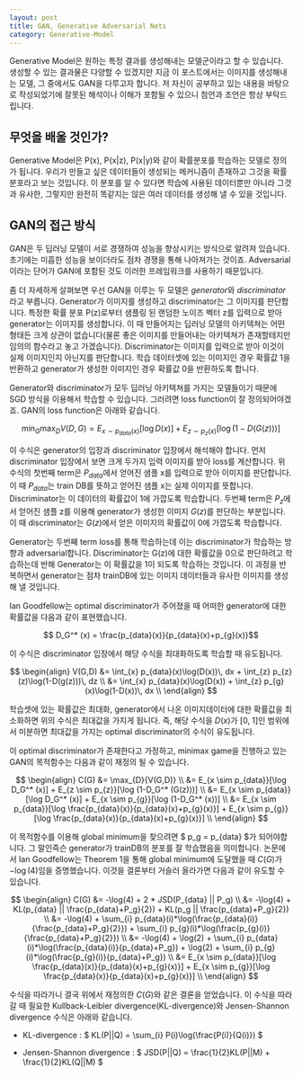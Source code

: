 ```yaml
---
layout: post
title: GAN, Generative Adversarial Nets
category: Generative-Model
---
```


Generative Model은 원하는 특정 결과를 생성해내는 모델군이라고 할 수 있습니다.
생성할 수 있는 결과물은 다양할 수 있겠지만 지금 이 포스트에서는 이미지를 생성해내는 모델, 그 중에서도 GAN을 다루고자 합니다.
저 자신이 공부하고 있는 내용을 바탕으로 작성되었기에 잘못된 해석이나 이해가 포함될 수 있으니 첨언과 조언은 항상 부탁드립니다.

## 무엇을 배울 것인가?

Generative Model은 P(x), P(x|z), P(x|y)와 같이 확률분포를 학습하는 모델로 정의가 됩니다.
우리가 만들고 싶은 데이터들이 생성되는 메커니즘이 존재하고 그것을 확률분포라고 보는 것입니다.
이 분포를 알 수 있다면 학습에 사용된 데이터뿐만 아니라 그것과 유사한, 그렇지만 완전히 똑같지는 않은 여러 데이터를 생성해 낼 수 있을 것입니다.

## GAN의 접근 방식

GAN은 두 딥러닝 모델이 서로 경쟁하여 성능을 향상시키는 방식으로 알려져 있습니다.
초기에는 미흡한 성능을 보이더라도 점차 경쟁을 통해 나아져가는 것이죠.
Adversarial 이라는 단어가 GAN에 포함된 것도 이러한 프레임워크를 사용하기 때문입니다.

좀 더 자세하게 살펴보면 우선 GAN을 이루는 두 모델은 *generator*와 *discriminator*라고 부릅니다.
Generator가 이미지를 생성하고 discriminator는 그 이미지를 판단합니다.
특정한 확률 분포 P(z)로부터 샘플링 된 랜덤한 노이즈 벡터 z를 입력으로 받아 generator는 이미지를 생성합니다.
이 때 만들어지는 딥러닝 모델의 아키텍쳐는 어떤 형태든 크게 상관이 없습니다(물론 좋은 이미지를 만들어내는 아키텍쳐가 존재할테지만 임의의 함수라고 놓고 가겠습니다).
Discriminator는 이미지를 입력으로 받아 이것이 실제 이미지인지 아닌지를 판단합니다.
학습 데이터셋에 있는 이미지인 경우 확률값 1을 반환하고 generator가 생성한 이미지인 경우 확률값 0을 반환하도록 합니다.

Generator와 discriminator가 모두 딥러닝 아키텍쳐를 가지는 모델들이기 때문에 SGD 방식을 이용해서 학습할 수 있습니다.
그러려면 loss function이 잘 정의되어야겠죠.
GAN의 loss function은 아래와 같습니다.

$$ \min_{G}\max_{D}{V(D,G)} = E_{x \sim p_{data}(x)}[\log D(x)] + E_{z \sim p_{z}(x)}[\log (1-D(G(z)))]$$

이 수식은 generator의 입장과 discriminator 입장에서 해석해야 합니다.
먼저 discriminator 입장에서 보면 크게 두가지 입력 이미지를 받아 loss를 계산합니다.
위 수식의 첫번째 term은 $P_{data}$에서 얻어진 샘플 x를 입력으로 받아 이미지를 판단합니다.
이 때 $P_{data}$는 train DB를 뜻하고 얻어진 샘플 x는 실제 이미지를 뜻합니다.
Discriminator는 이 데이터의 확률값이 1에 가깝도록 학습합니다.
두번째 term은 $P_{z}$에서 얻어진 샘플 z를 이용해 generator가 생성한 이미지 $G(z)$를 판단하는 부분입니다.
이 때 discriminator는 $G(z)$에서 얻은 이미지의 확률값이 0에 가깝도록 학습합니다.
  
Generator는 두번째 term loss를 통해 학습하는데 이는 discriminator가 학습하는 방향과 adversarial합니다.
Discriminator는 G(z)에 대한 확률값을 0으로 판단하려고 학습하는데 반해 Generator는 이 확률값을 1이 되도록 학습하는 것입니다.
이 과정을 반복하면서 generator는 점차 trainDB에 있는 이미지 데이터들과 유사한 이미지를 생성해 낼 것입니다.

Ian Goodfellow는 optimal discriminator가 주어졌을 때 어떠한 generator에 대한 확률값을 다음과 같이 표현했습니다.

$$ D_G^* (x) = \frac{p_{data}(x)}{p_{data}(x)+p_{g}(x)}$$

이 수식은 discriminator 입장에서 해당 수식을 최대화하도록 학습할 때 유도됩니다.

$$
\begin{align}
V(G,D) &= \int_{x} p_{data}(x)\log(D(x))\, dx + \int_{z} p_{z}(z)\log(1-D(g(z)))\, dz \\ 
&= \int_{x} p_{data}(x)\log(D(x)) + \int_{z} p_{g}(x)\log(1-D(x))\, dx \\
\end{align}
$$

학습셋에 있는 확률값은 최대화, generator에서 나온 이미지데이터에 대한 확률값을 최소화하면 위의 수식은 최대값을 가지게 됩니다.
즉, 해당 수식을 $D(x)$가 [0, 1]인 범위에서 미분하면 최대값을 가지는 optimal discriminator의 수식이 유도됩니다.
 
이 optimal discriminator가 존재한다고 가정하고, minimax game을 진행하고 있는 GAN의 목적함수는 다음과 같이 재정의 될 수 있습니다.

$$
\begin{align}
C(G) &= \max_{D}{V(G,D)} \\
&= E_{x \sim p_{data}}[\log D_G^* (x)] + E_{z \sim p_{z}}[\log (1-D_G^* (G(z)))] \\ 
&= E_{x \sim p_{data}}[\log D_G^* (x)] + E_{x \sim p_{g}}[\log (1-D_G^* (x))] \\
&= E_{x \sim p_{data}}[\log \frac{p_{data}(x)}{p_{data}(x)+p_{g}(x)}] + E_{x \sim p_{g}}[\log \frac{p_{data}(x)}{p_{data}(x)+p_{g}(x)}] \\
\end{align}
$$

이 목적함수를 이용해 global minimum을 찾으려면 $ p_g = p_{data} $가 되어야합니다.
그 말인즉슨 generator가 trainDB의 분포를 잘 학습했음을 의미합니다.
논문에서 Ian Goodfellow는 Theorem 1을 통해 global minimum에 도달했을 때 $C(G)$가 $-\log(4)$임을 증명했습니다.
이것을 결론부터 거슬러 올라가면 다음과 같이 유도할 수 있습니다.

$$
\begin{align}
C(G) &= -\log(4) + 2 * JSD(P_{data} || P_g) \\
&= -\log(4) + KL(p_{data} || \frac{p_{data}+P_g}{2}) + KL(p_g || \frac{p_{data}+P_g}{2}) \\
&= -\log(4) + \sum_{i} p_{data}(i)*\log(\frac{p_{data}(i)}{\frac{p_{data}+P_g}{2}}) + \sum_{i} p_{g}(i)*\log(\frac{p_{g}(i)}{\frac{p_{data}+P_g}{2}}) \\
&= -\log(4) + \log(2) + \sum_{i} p_{data}(i)*\log(\frac{p_{data}(i)}{p_{data}+P_g}) + \log(2) + \sum_{i} p_{g}(i)*\log(\frac{p_{g}(i)}{p_{data}+P_g}) \\
&= E_{x \sim p_{data}}[\log \frac{p_{data}(x)}{p_{data}(x)+p_{g}(x)}] + E_{x \sim p_{g}}[\log \frac{p_{data}(x)}{p_{data}(x)+p_{g}(x)}] \\
\end{align}
$$

수식을 따라가니 결국 위에서 재정의한 $C(G)$와 같은 결론을 얻었습니다.
이 수식을 따라갈 때 필요한 Kullback-Leibler divergence(KL-divergence)와 Jensen-Shannon divergence 수식은 아래와 같습니다.

- KL-divergence : $ KL(P||Q) = \sum_{i} P(i)\log(\frac{P(i)}{Q(i)}) $

- Jensen-Shannon divergence : $ JSD(P||Q) = \frac{1}{2}KL(P||M) + \frac{1}{2}KL(Q||M) $ 

